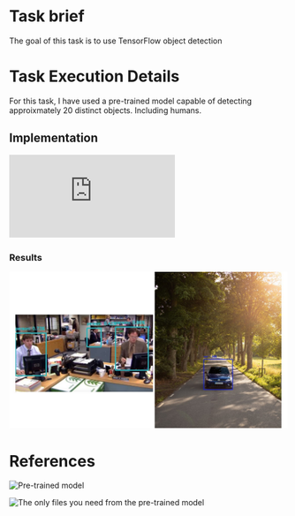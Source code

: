 # Task brief
The goal of this task is to use TensorFlow object detection

# Task Execution Details
For this task, I have used a pre-trained model capable of detecting approixmately 20 distinct objects. Including humans.

## Implementation
![Code Implementation Here](https://github.com/BandarAI/SmartMethodsTraining/blob/Tasks/AI%20%26%20ROS/3rd%20Task/TFOD.py "Code Implementation")

### Results
![office_output](https://github.com/BandarAI/SmartMethodsTraining/blob/Tasks/AI%20%26%20ROS/3rd%20Task/results/resultbrief.jpg "street_output")

# References
![Pre-trained model](https://github.com/chuanqi305/MobileNet-SSD "Pre-trained model")

![The only files you need from the pre-trained model](https://github.com/BandarAI/SmartMethodsTraining/tree/Tasks/AI%20%26%20ROS/3rd%20Task/models "The only files you need from the pre-trained model")


